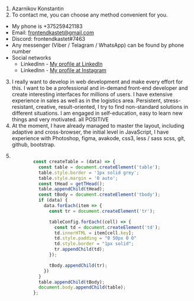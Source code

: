 1. Azarnikov Konstantin
2. To contact me, you can choose any method convenient for you.
* My phone is +375259421183
* Email: frontendkastet@gmail.com
* Discord: frontendkastet#7463
* Any messenger (Viber / Telagram / WhatsApp) can be found by phone number
* Social networks
  * LinkedInn - [My profile at LinkedIn ](https://www.linkedin.com/in/azarnikov/ " Go to profile")
  * LinkedInn - [My profile at Instagram ](https://www.instagram.com/microkos/ " Go to profile")
3. I really want to develop in web development and make every effort for this. I want to be a professional and in-demand front-end developer and create interesting interfaces for millions of users. I have extensive experience in sales as well as in the logistics area. Persistent, stress-resistant, creative, result-oriented, I try to find non-standard solutions in different situations. I am engaged in self-education, easy to learn new things and very motivated. all POSITIVE
4. At the moment, I have already managed to master the layout, including adaptive and cross-browser, the initial level in JavaScript, I have experience with Photoshop, figma, avakode, css3, less / sass scss, git, github, bootstrap.
5. 
    ```JavaScript
    
            const createTable = (data) => {
              const table = document.createElement('table');
              table.style.border = '1px solid grey';
              table.style.margin = '0 auto';
              const tHead = getTHead();
              table.appendChild(tHead);
              const tBody = document.createElement('tbody');
              if (data) {
                data.forEach(item => {
                  const tr = document.createElement('tr');

                  tableConfig.forEach((cell) => {
                    const td = document.createElement('td');
                    td.innerHTML = item[cell.key];
                    td.style.padding = "0 50px 0 0"
                    td.style.border = "1px solid";
                    tr.appendChild(td);
                  });

                  tBody.appendChild(tr);
                })
              }
              table.appendChild(tBody);
              document.body.appendChild(table);
            };
    ```
